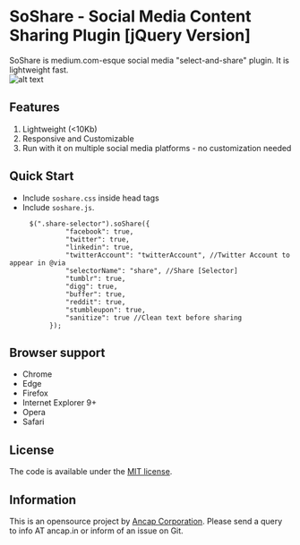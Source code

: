 # SoShare - Social Media Content Sharing Plugin [jQuery Version]  
SoShare is medium.com-esque social media "select-and-share" plugin. It is lightweight fast.  
![alt text](https://imgur.com/a/lwbUjcI)  

## Features


1. Lightweight (<10Kb)   
2. Responsive and Customizable   
3. Run with it on multiple social media platforms - no customization needed


## Quick Start

* Include `soshare.css` inside head tags 
* Include `soshare.js`.

```
     $(".share-selector").soShare({
              "facebook": true,
              "twitter": true,
              "linkedin": true,
              "twitterAccount": "twitterAccount", //Twitter Account to appear in @via
              "selectorName": "share", //Share [Selector]
              "tumblr": true,
              "digg": true,
              "buffer": true,
              "reddit": true,
              "stumbleupon": true,
              "sanitize": true //Clean text before sharing
          });
```

## Browser support

* Chrome 
* Edge 
* Firefox 
* Internet Explorer 9+
* Opera 
* Safari 

## License

The code is available under the [MIT license](LICENSE.txt).

## Information
This is an opensource project by [Ancap Corporation](http://ancap.in). Please send a query to info AT ancap.in or inform of an issue on Git.